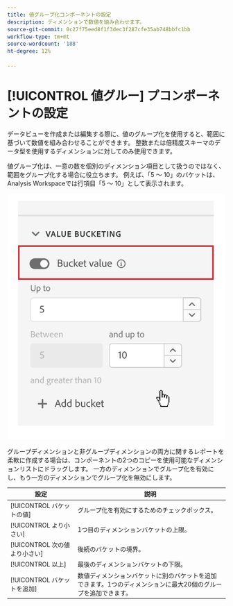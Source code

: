```yaml
---
title: 値グループ化コンポーネントの設定
description: ディメンションで数値を組み合わせます。
source-git-commit: 0c27f75eed8f1f3dec3f287cfe35ab748bbfc1bb
workflow-type: tm+mt
source-wordcount: '188'
ht-degree: 12%

---
```



# [!UICONTROL 値グルー] プコンポーネントの設定

データビューを作成または編集する際に、値のグループ化を使用すると、範囲に基づいて数値を組み合わせることができます。 整数または倍精度スキーマのデータ型を使用するディメンションに対してのみ使用できます。

値グループ化は、一意の数を個別のディメンション項目として扱うのではなく、範囲をグループ化する場合に役立ちます。 例えば、「5 ～ 10」のバケットは、Analysis Workspaceでは行項目「5 ～ 10」として表示されます。

![値のバケット化](../assets/value-bucketing.png)

グループディメンションと非グループディメンションの両方に関するレポートを柔軟に作成する場合は、コンポーネントの2つのコピーを使用可能なディメンションリストにドラッグします。 一方のディメンションでグループ化を有効にし、もう一方のディメンションでグループ化を無効にします。

| 設定 | 説明 |
| --- | --- |
| [!UICONTROL バケットの値] | グループ化を有効にするためのチェックボックス。 |
| [!UICONTROL より小さい] | 1つ目のディメンションバケットの上限。 |
|  [!UICONTROL 次の値より小さい] | 後続のバケットの境界。 |
| [!UICONTROL 以上] | 最後のディメンションバケットの下限。 |
| [!UICONTROL バケットを追加] | 数値ディメンションバケットに別のバケットを追加できます。1つのディメンションに最大20個のグループを追加できます。 |
